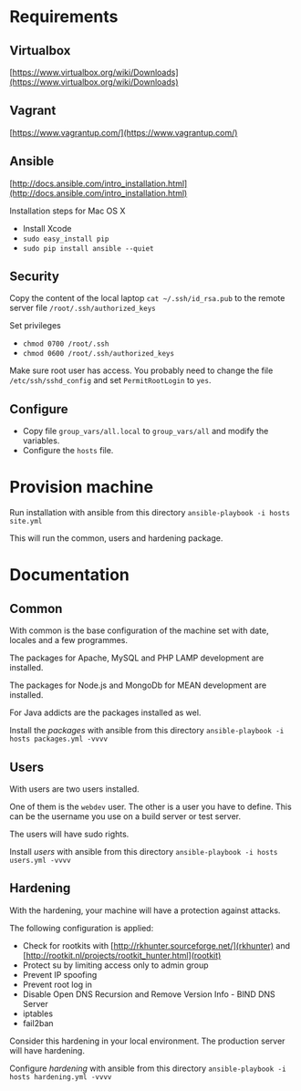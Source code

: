 

# Requirements

## Virtualbox
[https://www.virtualbox.org/wiki/Downloads](https://www.virtualbox.org/wiki/Downloads)

## Vagrant
[https://www.vagrantup.com/](https://www.vagrantup.com/)

## Ansible
[http://docs.ansible.com/intro_installation.html](http://docs.ansible.com/intro_installation.html)

Installation steps for Mac OS X
- Install Xcode
- ```sudo easy_install pip```
- ```sudo pip install ansible --quiet```

## Security
Copy the content of the local laptop ```cat ~/.ssh/id_rsa.pub``` to the remote server file ```/root/.ssh/authorized_keys```

Set privileges
- `chmod 0700 /root/.ssh`
- `chmod 0600 /root/.ssh/authorized_keys`

Make sure root user has access. You probably need to change the file `/etc/ssh/sshd_config` and set `PermitRootLogin` to `yes`.

## Configure 
- Copy file ```group_vars/all.local``` to ```group_vars/all``` and modify the variables.
- Configure the ```hosts``` file.


# Provision machine

Run installation with ansible from this directory
```ansible-playbook -i hosts site.yml```

This will run the common, users and hardening package.


# Documentation

## Common
With common is the base configuration of the machine set with date, locales and a few programmes.

The packages for Apache, MySQL and PHP LAMP development are installed.

The packages for Node.js and MongoDb for MEAN development are installed.

For Java addicts are the packages installed as wel.

Install the *packages* with ansible from this directory
```ansible-playbook -i hosts packages.yml -vvvv```

## Users
With users are two users installed.

One of them is the `webdev` user. The other is a user you have to define. This can be the username you use on a build server or test server.

The users will have sudo rights.

Install *users* with ansible from this directory
```ansible-playbook -i hosts users.yml -vvvv```

## Hardening
With the hardening, your machine will have a protection against attacks.

The following configuration is applied:
- Check for rootkits with [http://rkhunter.sourceforge.net/](rkhunter) and [http://rootkit.nl/projects/rootkit_hunter.html](rootkit)
- Protect su by limiting access only to admin group
- Prevent IP spoofing
- Prevent root log in
- Disable Open DNS Recursion and Remove Version Info  - BIND DNS Server
- iptables
- fail2ban

Consider this hardening in your local environment. The production server will have hardening.

Configure *hardening* with ansible from this directory
```ansible-playbook -i hosts hardening.yml -vvvv```

